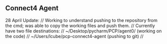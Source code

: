 ## Connect4 Agent

28 April Update: //
Working to understand pushing to the repository from the cmd; was able to copy the working files and push them. //
Currently have two file destinations: //
  ~/Desktop/pycharm/PCP/agent0/ (working on the code) // 
  ~/Users/lcube/pcp-connect4-agent (pushing to git) //
